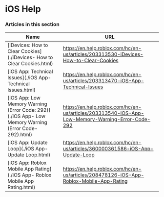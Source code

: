 # iOS Help  
### Articles in this section
Name|URL
-|-
[iDevices: How to Clear Cookies](./iDevices- How to Clear Cookies.html) |https://en.help.roblox.com/hc/en-us/articles/203313530-iDevices-How-to-Clear-Cookies
[iOS App: Technical Issues](./iOS App- Technical Issues.html) |https://en.help.roblox.com/hc/en-us/articles/203313470-iOS-App-Technical-Issues
[iOS App: Low Memory Warning (Error Code: 292)](./iOS App- Low Memory Warning (Error Code- 292).html) |https://en.help.roblox.com/hc/en-us/articles/203313540-iOS-App-Low-Memory-Warning-Error-Code-292
[iOS App: Update Loop](./iOS App- Update Loop.html) |https://en.help.roblox.com/hc/en-us/articles/360000361586-iOS-App-Update-Loop
[iOS App: Roblox Mobile App Rating](./iOS App- Roblox Mobile App Rating.html) |https://en.help.roblox.com/hc/en-us/articles/208478126-iOS-App-Roblox-Mobile-App-Rating